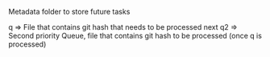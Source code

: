 Metadata folder to store future tasks

q => File that contains git hash that needs to be processed next
q2 => Second priority Queue, file that contains git hash to be processed (once q is processed)
